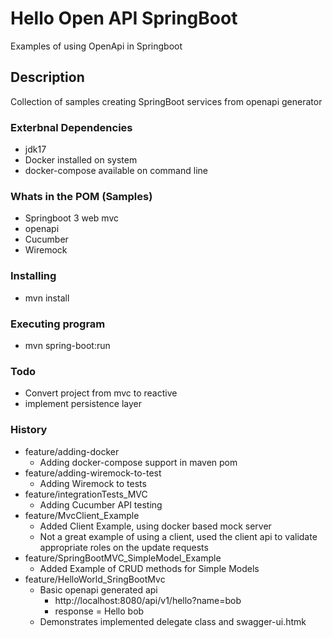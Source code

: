 # Hello Open API SpringBoot 

Examples of using OpenApi in Springboot

## Description
Collection of samples creating SpringBoot services from openapi generator

### Exterbnal Dependencies
* jdk17
* Docker installed on system
* docker-compose available on command line

### Whats in the POM (Samples)
* Springboot 3 web mvc
* openapi
* Cucumber
* Wiremock

### Installing
* mvn install

### Executing program
* mvn spring-boot:run

### Todo
* Convert project from mvc to reactive
* implement persistence layer

### History
* feature/adding-docker
  * Adding docker-compose support in maven pom
 * feature/adding-wiremock-to-test
   * Adding Wiremock to tests
* feature/integrationTests_MVC
  * Adding Cucumber API testing
* feature/MvcClient_Example
  * Added Client Example, using docker based mock server
  * Not a great example of using a client, used the client api to validate appropriate roles on the update requests
* feature/SpringBootMVC_SimpleModel_Example
  * Added Example of CRUD methods for Simple Models
* feature/HelloWorld_SringBootMvc
  * Basic openapi generated api
    * http://localhost:8080/api/v1/hello?name=bob
    * response = Hello bob
  * Demonstrates implemented delegate class and swagger-ui.htmk
